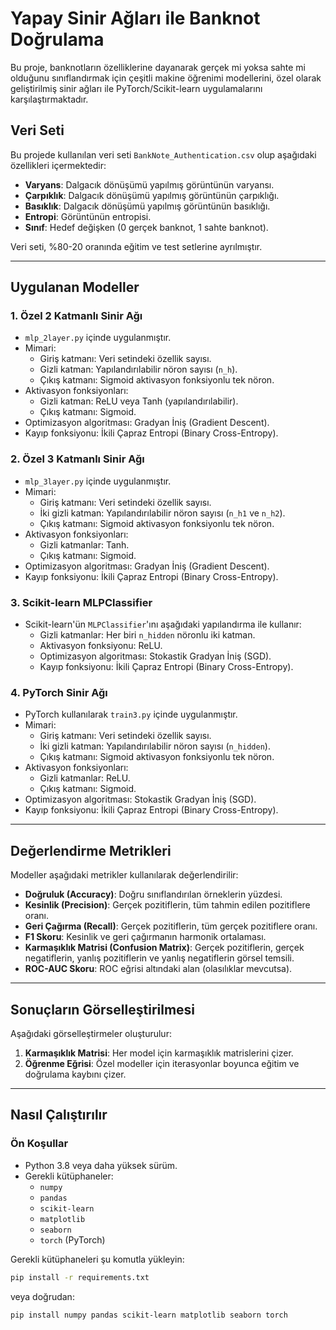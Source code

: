 # Yapay Sinir Ağları ile Banknot Doğrulama

Bu proje, banknotların özelliklerine dayanarak gerçek mi yoksa sahte mi olduğunu sınıflandırmak için çeşitli makine öğrenimi modellerini, özel olarak geliştirilmiş sinir ağları ile PyTorch/Scikit-learn uygulamalarını karşılaştırmaktadır.

## Veri Seti

Bu projede kullanılan veri seti `BankNote_Authentication.csv` olup aşağıdaki özellikleri içermektedir:

- **Varyans**: Dalgacık dönüşümü yapılmış görüntünün varyansı.
- **Çarpıklık**: Dalgacık dönüşümü yapılmış görüntünün çarpıklığı.
- **Basıklık**: Dalgacık dönüşümü yapılmış görüntünün basıklığı.
- **Entropi**: Görüntünün entropisi.
- **Sınıf**: Hedef değişken (0 gerçek banknot, 1 sahte banknot).

Veri seti, %80-20 oranında eğitim ve test setlerine ayrılmıştır.

---

## Uygulanan Modeller

### 1. **Özel 2 Katmanlı Sinir Ağı**
- `mlp_2layer.py` içinde uygulanmıştır.
- Mimari:
  - Giriş katmanı: Veri setindeki özellik sayısı.
  - Gizli katman: Yapılandırılabilir nöron sayısı (`n_h`).
  - Çıkış katmanı: Sigmoid aktivasyon fonksiyonlu tek nöron.
- Aktivasyon fonksiyonları:
  - Gizli katman: ReLU veya Tanh (yapılandırılabilir).
  - Çıkış katmanı: Sigmoid.
- Optimizasyon algoritması: Gradyan İniş (Gradient Descent).
- Kayıp fonksiyonu: İkili Çapraz Entropi (Binary Cross-Entropy).

### 2. **Özel 3 Katmanlı Sinir Ağı**
- `mlp_3layer.py` içinde uygulanmıştır.
- Mimari:
  - Giriş katmanı: Veri setindeki özellik sayısı.
  - İki gizli katman: Yapılandırılabilir nöron sayısı (`n_h1` ve `n_h2`).
  - Çıkış katmanı: Sigmoid aktivasyon fonksiyonlu tek nöron.
- Aktivasyon fonksiyonları:
  - Gizli katmanlar: Tanh.
  - Çıkış katmanı: Sigmoid.
- Optimizasyon algoritması: Gradyan İniş (Gradient Descent).
- Kayıp fonksiyonu: İkili Çapraz Entropi (Binary Cross-Entropy).

### 3. **Scikit-learn MLPClassifier**
- Scikit-learn'ün `MLPClassifier`'ını aşağıdaki yapılandırma ile kullanır:
  - Gizli katmanlar: Her biri `n_hidden` nöronlu iki katman.
  - Aktivasyon fonksiyonu: ReLU.
  - Optimizasyon algoritması: Stokastik Gradyan İniş (SGD).
  - Kayıp fonksiyonu: İkili Çapraz Entropi (Binary Cross-Entropy).

### 4. **PyTorch Sinir Ağı**
- PyTorch kullanılarak `train3.py` içinde uygulanmıştır.
- Mimari:
  - Giriş katmanı: Veri setindeki özellik sayısı.
  - İki gizli katman: Yapılandırılabilir nöron sayısı (`n_hidden`).
  - Çıkış katmanı: Sigmoid aktivasyon fonksiyonlu tek nöron.
- Aktivasyon fonksiyonları:
  - Gizli katmanlar: ReLU.
  - Çıkış katmanı: Sigmoid.
- Optimizasyon algoritması: Stokastik Gradyan İniş (SGD).
- Kayıp fonksiyonu: İkili Çapraz Entropi (Binary Cross-Entropy).

---

## Değerlendirme Metrikleri

Modeller aşağıdaki metrikler kullanılarak değerlendirilir:
- **Doğruluk (Accuracy)**: Doğru sınıflandırılan örneklerin yüzdesi.
- **Kesinlik (Precision)**: Gerçek pozitiflerin, tüm tahmin edilen pozitiflere oranı.
- **Geri Çağırma (Recall)**: Gerçek pozitiflerin, tüm gerçek pozitiflere oranı.
- **F1 Skoru**: Kesinlik ve geri çağırmanın harmonik ortalaması.
- **Karmaşıklık Matrisi (Confusion Matrix)**: Gerçek pozitiflerin, gerçek negatiflerin, yanlış pozitiflerin ve yanlış negatiflerin görsel temsili.
- **ROC-AUC Skoru**: ROC eğrisi altındaki alan (olasılıklar mevcutsa).

---

## Sonuçların Görselleştirilmesi

Aşağıdaki görselleştirmeler oluşturulur:
1. **Karmaşıklık Matrisi**: Her model için karmaşıklık matrislerini çizer.
2. **Öğrenme Eğrisi**: Özel modeller için iterasyonlar boyunca eğitim ve doğrulama kaybını çizer.

---

## Nasıl Çalıştırılır

### Ön Koşullar
- Python 3.8 veya daha yüksek sürüm.
- Gerekli kütüphaneler:
  - `numpy`
  - `pandas`
  - `scikit-learn`
  - `matplotlib`
  - `seaborn`
  - `torch` (PyTorch)

Gerekli kütüphaneleri şu komutla yükleyin:
```bash
pip install -r requirements.txt
```
veya doğrudan:
```bash
pip install numpy pandas scikit-learn matplotlib seaborn torch
```